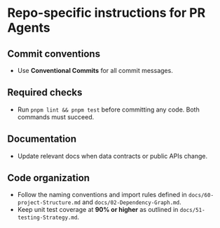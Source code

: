 # Repo-specific instructions for PR Agents

## Commit conventions
- Use **Conventional Commits** for all commit messages.

## Required checks
- Run `pnpm lint && pnpm test` before committing any code. Both commands must succeed.

## Documentation
- Update relevant docs when data contracts or public APIs change.

## Code organization
- Follow the naming conventions and import rules defined in `docs/60-project-Structure.md` and `docs/02-Dependency-Graph.md`.
- Keep unit test coverage at **90% or higher** as outlined in `docs/51-testing-Strategy.md`.

